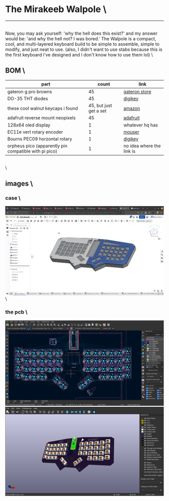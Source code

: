# The Mirakeeb Walpole \
---
\
Now, you may ask yourself: 'why the hell does this exist?' and my answer would be: 'and why the hell not? I was bored.' The Walpole is a compact, cool, and multi-layered keyboard build to be simple to assemble, simple to modify, and just neat to use. (also, I didn't want to use stabs because this is the first keyboard i've designed and I don't know how to use them lol)
\
## BOM \
| part | count | link |
| ---- | ----- | ---- |
| gateron g pro browns | 45 | [gateron store](https://www.gateron.co/collections/hand-lubed-switches/products/gateron-switch-set?variant=40017397448793) |
| DO-35 THT diodes | 45 | [digikey]() |
| these cool walnut keycaps i found | 45, but just get a set | [amazon](https://www.amazon.com/OHY-Double-Shot-Mechanical-Keyboard-Textures/dp/B0D7GXPVF4/ref=pb_allspark_dp_sims_pao_desktop_session_based_d_sccl_3_2/132-0840256-0410633?pd_rd_w=HVmxX&content-id=amzn1.sym.bb57ff9c-59bb-4b04-a98f-485dda19cac2&pf_rd_p=bb57ff9c-59bb-4b04-a98f-485dda19cac2&pf_rd_r=TKBTP9K0HTRFXQSX4GFF&pd_rd_wg=9C41i&pd_rd_r=d7562c73-5f63-4194-a7fd-4d20bd10f10b&pd_rd_i=B0D7GXPVF4&th=1) |
| adafruit reverse mount neopixels | 45 | [adafruit](https://www.adafruit.com/product/4960) |
| 128x64 oled display | 1 | whatever hq has |
| EC11e vert rotary encoder | 1 | [mouser](https://www.mouser.com/ProductDetail/Alps-Alpine/EC1110120201?qs=6EGMNY9ZYDQZuRRlni99ZQ%3D%3D) |
| Bourns PEC09 horzontal rotary | 1 | [digikey](https://www.digikey.be/en/products/detail/bourns-inc/PEC09-2315F-N0015/4699158) |
| orpheus pico (apparently pin compatible with pi pico) | 1 | no idea where the link is |

\
\
## images \

### case \
![the case](imgs/case.png) \

### the pcb \
![the pcb, mid-layout](imgs/layout.png) \
![the finished pcb](imgs/completed-pcb.png)